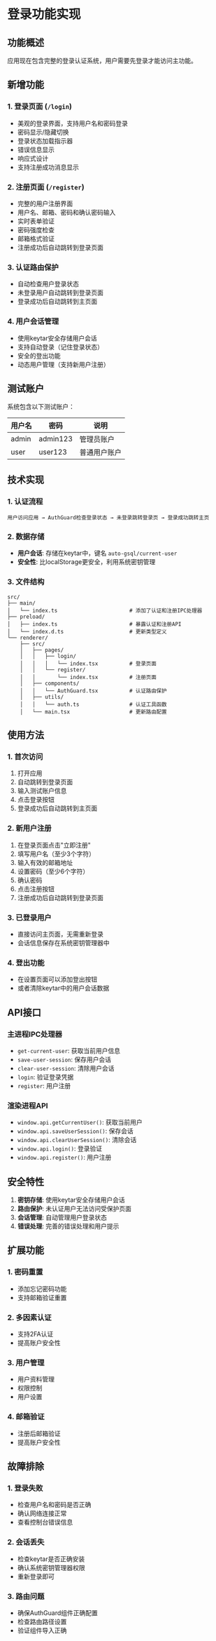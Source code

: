 # 登录功能实现

## 功能概述

应用现在包含完整的登录认证系统，用户需要先登录才能访问主功能。

## 新增功能

### 1. 登录页面 (`/login`)

- 美观的登录界面，支持用户名和密码登录
- 密码显示/隐藏切换
- 登录状态加载指示器
- 错误信息显示
- 响应式设计
- 支持注册成功消息显示

### 2. 注册页面 (`/register`)

- 完整的用户注册界面
- 用户名、邮箱、密码和确认密码输入
- 实时表单验证
- 密码强度检查
- 邮箱格式验证
- 注册成功后自动跳转到登录页面

### 3. 认证路由保护

- 自动检查用户登录状态
- 未登录用户自动跳转到登录页面
- 登录成功后自动跳转到主页面

### 4. 用户会话管理

- 使用keytar安全存储用户会话
- 支持自动登录（记住登录状态）
- 安全的登出功能
- 动态用户管理（支持新用户注册）

## 测试账户

系统包含以下测试账户：

| 用户名 | 密码     | 说明         |
| ------ | -------- | ------------ |
| admin  | admin123 | 管理员账户   |
| user   | user123  | 普通用户账户 |

## 技术实现

### 1. 认证流程

```
用户访问应用 → AuthGuard检查登录状态 → 未登录跳转登录页 → 登录成功跳转主页
```

### 2. 数据存储

- **用户会话**: 存储在keytar中，键名 `auto-gsql/current-user`
- **安全性**: 比localStorage更安全，利用系统密钥管理

### 3. 文件结构

```
src/
├── main/
│   └── index.ts                       # 添加了认证和注册IPC处理器
├── preload/
│   ├── index.ts                       # 暴露认证和注册API
│   └── index.d.ts                     # 更新类型定义
└── renderer/
    ├── src/
    │   ├── pages/
    │   │   ├── login/
    │   │   │   └── index.tsx          # 登录页面
    │   │   └── register/
    │   │       └── index.tsx          # 注册页面
    │   ├── components/
    │   │   └── AuthGuard.tsx          # 认证路由保护
    │   ├── utils/
    │   │   └── auth.ts                # 认证工具函数
    │   └── main.tsx                   # 更新路由配置
```

## 使用方法

### 1. 首次访问

1. 打开应用
2. 自动跳转到登录页面
3. 输入测试账户信息
4. 点击登录按钮
5. 登录成功后自动跳转到主页面

### 2. 新用户注册

1. 在登录页面点击"立即注册"
2. 填写用户名（至少3个字符）
3. 输入有效的邮箱地址
4. 设置密码（至少6个字符）
5. 确认密码
6. 点击注册按钮
7. 注册成功后自动跳转到登录页面

### 3. 已登录用户

- 直接访问主页面，无需重新登录
- 会话信息保存在系统密钥管理器中

### 4. 登出功能

- 在设置页面可以添加登出按钮
- 或者清除keytar中的用户会话数据

## API接口

### 主进程IPC处理器

- `get-current-user`: 获取当前用户信息
- `save-user-session`: 保存用户会话
- `clear-user-session`: 清除用户会话
- `login`: 验证登录凭据
- `register`: 用户注册

### 渲染进程API

- `window.api.getCurrentUser()`: 获取当前用户
- `window.api.saveUserSession()`: 保存会话
- `window.api.clearUserSession()`: 清除会话
- `window.api.login()`: 登录验证
- `window.api.register()`: 用户注册

## 安全特性

1. **密钥存储**: 使用keytar安全存储用户会话
2. **路由保护**: 未认证用户无法访问受保护页面
3. **会话管理**: 自动管理用户登录状态
4. **错误处理**: 完善的错误处理和用户提示

## 扩展功能

### 1. 密码重置

- 添加忘记密码功能
- 支持邮箱验证重置

### 2. 多因素认证

- 支持2FA认证
- 提高账户安全性

### 3. 用户管理

- 用户资料管理
- 权限控制
- 用户设置

### 4. 邮箱验证

- 注册后邮箱验证
- 提高账户安全性

## 故障排除

### 1. 登录失败

- 检查用户名和密码是否正确
- 确认网络连接正常
- 查看控制台错误信息

### 2. 会话丢失

- 检查keytar是否正确安装
- 确认系统密钥管理器权限
- 重新登录即可

### 3. 路由问题

- 确保AuthGuard组件正确配置
- 检查路由路径设置
- 验证组件导入正确
